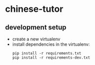 # chinese-tutor

## development setup

- create a new virtualenv
- install dependencies in the virtualenv:
    ```
    pip install -r requirements.txt
    pip install -r requirements-dev.txt
    ```